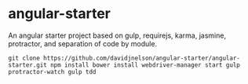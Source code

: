 angular-starter
===============

An angular starter project based on gulp, requirejs, karma, jasmine, protractor, and separation of code by module.

`
git clone https://github.com/davidjnelson/angular-starter/angular-starter.git
npm install
bower install
webdriver-manager start
gulp protractor-watch
gulp tdd
`
